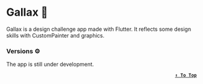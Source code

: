 # Gallax 🌌

Gallax is a design challenge app made with Flutter. It reflects some design skills with CustomPainter and graphics.

### Versions ⚙

The app is still under development.

<div align=right>

**[`↑ To Top`](#top)**
</div>
